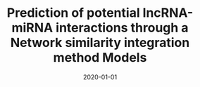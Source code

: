 ---
title: Prediction of potential lncRNA-miRNA interactions through a Network similarity integration method
  Models
date: '2020-01-01'
publishDate: '2021-04-01T13:36:27.550225Z'
authors:
- Weizhe Ding
- et al.
publication_types:
- '2'
abstract: ''
featured: false
publication: '*Journal of Chemical Theory and Computation*'
#url_pdf: https://doi.org/10.1021/acs.jctc.0c00514
#doi: 10.1021/acs.jctc.0c00514
---